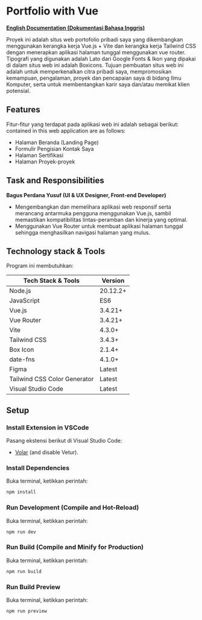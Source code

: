 # Portfolio with Vue

[**English Documentation (Dokumentasi Bahasa Inggris)**](../../README.md)

Proyek ini adalah situs web portofolio pribadi saya yang dikembangkan menggunakan kerangka kerja Vue.js + Vite dan kerangka kerja Tailwind CSS dengan menerapkan aplikasi halaman tunggal menggunakan vue router. Tipografi yang digunakan adalah Lato dari Google Fonts & Ikon yang dipakai di dalam situs web ini adalah Boxicons. Tujuan pembuatan situs web ini adalah untuk memperkenalkan citra pribadi saya, mempromosikan kemampuan, pengalaman, proyek dan pencapaian saya di bidang Ilmu Komputer, serta untuk membentangkan karir saya dan/atau memikat klien potensial.

## Features

Fitur-fitur yang terdapat pada aplikasi web ini adalah sebagai berikut: contained in this web application are as follows:

- Halaman Beranda (Landing Page)
- Formulir Pengisian Kontak Saya
- Halaman Sertifikasi
- Halaman Proyek-proyek

## Task and Responsibilities

**Bagus Perdana Yusuf (UI & UX Designer, Front-end Developer)**

- Mengembangkan dan memelihara aplikasi web responsif serta merancang antarmuka pengguna menggunakan Vue.js, sambil memastikan kompatibilitas lintas-peramban dan kinerja yang optimal.
- Menggunakan Vue Router untuk membuat aplikasi halaman tunggal sehingga menghasilkan navigasi halaman yang mulus.

## Technology stack & Tools

Program ini membutuhkan:

| Tech Stack & Tools           | Version  |
| ---------------------------- | -------- |
| Node.js                      | 20.12.2+ |
| JavaScript                   | ES6      |
| Vue.js                       | 3.4.21+  |
| Vue Router                   | 3.4.21+  |
| Vite                         | 4.3.0+   |
| Tailwind CSS                 | 3.4.3+   |
| Box Icon                     | 2.1.4+   |
| date-fns                     | 4.1.0+   |
| Figma                        | Latest   |
| Tailwind CSS Color Generator | Latest   |
| Visual Studio Code           | Latest   |

## Setup

### Install Extension in VSCode

Pasang ekstensi berikut di Visual Studio Code:

- [Volar](https://marketplace.visualstudio.com/items?itemName=Vue.volar) (and disable Vetur).

### Install Dependencies

Buka terminal, ketikkan perintah:

```sh
npm install
```

### Run Development (Compile and Hot-Reload)

Buka terminal, ketikkan perintah:

```sh
npm run dev
```

### Run Build (Compile and Minify for Production)

Buka terminal, ketikkan perintah:

```sh
npm run build
```

### Run Build Preview

Buka terminal, ketikkan perintah:

```sh
npm run preview
```

